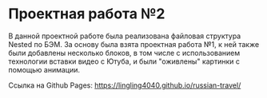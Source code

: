 # Проектная работа №2
 В данной проектной работе была реализована файловая структура Nested по БЭМ. За основу была взята проектная работа №1, к ней также были добавлены несколько блоков, в том числе с использованием технологии вставки видео с Ютуба, и были "оживлены" картинки с помощью анимации.
 
 Ссылка на Github Pages: https://lingling4040.github.io/russian-travel/
